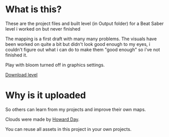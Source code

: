 # What is this?
These are the project files and built level (in Output folder) for a Beat Saber level i worked on but never finished

The mapping is a first draft with many many problems. The visuals have been worked on quite a bit but didn't look good enough to my eyes, i couldn't figure out what i can do to make them "good enough" so i've not finished it.

Play with bloom turned off in graphics settings.

[Download level](https://github.com/slabs37/Rafaels-Unreleased-map/raw/refs/heads/main/Output/RosacePony%20-%20Rafales.zip)
# Why is it uploaded
So others can learn from my projects and improve their own maps.

Clouds were made by [Howard Day](https://www.youtube.com/watch?v=BQcjsW8ldkw).

You can reuse all assets in this project in your own projects.
